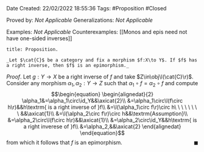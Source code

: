 <br />
<br />

Date Created: 22/02/2022 18:55:36
Tags: #Proposition #Closed 

Proved by: _Not Applicable_
Generalizations: _Not Applicable_

Examples: _Not Applicable_
Counterexamples: [[Monos and epis need not have one-sided inverses]]

``` ad-Proposition
title: Proposition.

_Let $\cat{C}$ be a category and fix a morphism $f:X\to Y$. If $f$ has a right inverse, then $f$ is an epimorphism._

```

_Proof_. Let $g:Y\to X$ be a right inverse of $f$ and take $Z\in\obj\l(\cat{C}\r)$. Consider any morphism $\alpha_1,\alpha_2:Y\to Z$ such that $\alpha_1\circ f=\alpha_2\circ f$ and compute
$$\begin{equation}
    \begin{alignedat}{2}
        \alpha_1&=\alpha_1\circ\id_Y&&\axicat{2}\\
        &=\alpha_1\circ\l(f\circ h\r)&&h\textrm{ is a right inverse of }f\\
        &=\l(\alpha_1\circ f\r)\circ h\ \ \ \ \ \ \ \ &&\axicat{1}\\
        &=\l(\alpha_2\circ f\r)\circ h&&\textrm{Assumption}\\
        &=\alpha_2\circ\l(f\circ h\r)&&\axicat{1}\\
        &=\alpha_2\circ\id_Y&&h\textrm{ is a right inverese of }f\\
        &=\alpha_2,&&\axicat{2}
    \end{alignedat}
\end{equation}$$
from which it follows that $f$ is an epimorphism.<span style="float:right;">$\blacksquare$</span>
